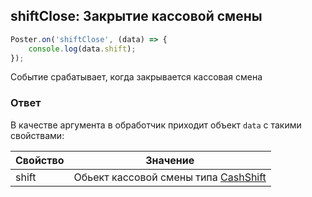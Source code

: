 ## shiftClose: Закрытие кассовой смены 

```javascript
Poster.on('shiftClose', (data) => {
    console.log(data.shift);
});
```

Событие срабатывает, когда закрывается кассовая смена

### Ответ

В качестве аргумента в обработчик приходит объект `data` с такими свойствами:

Свойство | Значение
-------- | --------
shift | Обьект кассовой смены типа [CashShift](/docs/v3/pos/types/shift)

